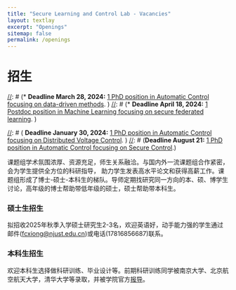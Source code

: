 ```yaml
---
title: "Secure Learning and Control Lab - Vacancies"
layout: textlay
excerpt: "Openings"
sitemap: false
permalink: /openings
---
```


# 招生
<!-- **At the moment, we do not have any open positions. We do plan to PhD positions in late 2023 and early 2024 for our recently awarded projects.** -->
<!-- We do plan to PhD positions in late 2024 and early 2025 for our recently awarded projects, so stay tuned! -->


[//]: # (**At the moment, we have the following positions open:**)
[//]: # (* **Deadline March 28, 2024:** [1 PhD position in Automatic Control focusing on data-driven methods](https://www.jobb.uu.se/details/?positionId=701901&languageId=1). )
[//]: # (* **Deadline April 18, 2024:** [1 Postdoc position in Machine Learning focusing on secure federated learning](https://uu.varbi.com/what:job/jobID:707876/). )

[//]: # (**We do plan to PhD positions in late 2023 and early 2024 for our recently awarded projects, so stay tuned!**)

[//]: # ( **Deadline January 30, 2024:** [1 PhD position in Automatic Control focusing on Distributed Voltage Control](https://uu.varbi.com/en/what:job/jobID:680621/). )
[//]: # (**Deadline August 21:** [1 PhD position in Automatic Control focusing on Secure Control](https://www.jobb.uu.se/details/?positionId=637356).)





[//]: # (Our vision is to develop methodologies for designing intelligent autonomous decision-making systems that are secure and resilient against malicious adversaries.)

<!-- We are always looking for new group members with passion, talent, and grit!

You will have the chance to work on basic and applied research at the intersection of cybersecurity, control theory, and machine learning. 

You will take an acive role in determining the important and interesting research questions to tackle, creating novel scientific methodologies and tailoring them for specific practical applications, developing new adversary models and defense mechanisms, and evaluating the proposed methods on experimental setups.


**Note: Sometimes we do not have funding for additional PhD and postdoc positions. In those periods, we can only welcome you if you have a fellowship. We would be happy to support you after you apply to our group. Take a look at the [VR International Postdoc grant](https://www.vr.se/english/applying-for-funding/calls/2021-11-17-international-post-doc-grant-within-natural-and-engineering-sciences-spring-call.html) or the [Marie Curie Postdoc fellowship](https://marie-sklodowska-curie-actions.ec.europa.eu/actions/postdoctoral-fellowships).**


### Past open positions

You find some of the past job openings here:
* [PhD position in Automatic Control focusing on Secure Control Systems]({{ site.baseurl }}/assets/vacancies/PhD_SSF_2023.pdf),
* [Postdoc positions in Secure Learning and Control]({{ site.baseurl }}/assets/vacancies/PD_SSF_VR_2022.pdf),
* [PhD in Scientific Computing with focus on Cybersecurity and Machine Learning for Critical Infrastructures]({{ site.baseurl }}/assets/vacancies/PhD_essence_2022.pdf).
 -->
<!-- ### Applications for PhD and Postdoc positions
Applications for fully-funded PhD or Postdoc positions can only be done for a specific advertisement and through the [official application portal](https://uu.varbi.com/). All positions at Uppsala University are advertised at the [university website](https://www.uu.se/en/about-uu/join-us/jobs/).

Other types of PhD and Postdoc positions may also be possible, for instance through the applicant's own fellowship or scholarship. If you are interested in working with us as a PhD student or postdoc, please send an [email](mailto:andre.teixeira@it.uu.se). State briefly why you are interested and attach a CV, including information about the grades you had as an undergraduate. -->

课题组学术氛围浓厚、资源充足，师生关系融洽。与国内外一流课题组合作紧密，会为学生提供全方位的科研指导，
助力学生发表高水平论文和获得高薪工作。课题组形成了博士-硕士-本科生的梯队。导师定期找研究同一方向的本、硕、博学生讨论，高年级的博士帮助带低年级的硕士，硕士帮助带本科生。

### 硕士生招生

拟招收2025年秋季入学硕士研究生2-3名，欢迎英语好，动手能力强的学生通过邮件(fcxiong@njust.edu.cn)或电话(17816856687)联系。

### 本科生招生
欢迎本科生选择做科研训练、毕业设计等。前期科研训练同学被南京大学、北京航空航天大学，清华大学等录取，并被学院官方[报导](https://mp.weixin.qq.com/s/B-dGb_rgt4AL4cFVRG-EFg)。